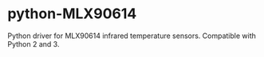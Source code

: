 # python-MLX90614
Python driver for MLX90614 infrared temperature sensors. Compatible with Python 2 and 3.
